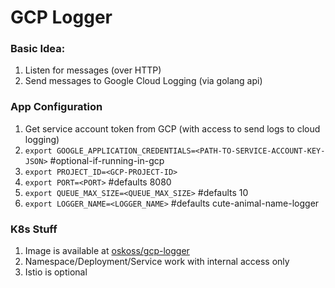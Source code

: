 # GCP Logger

### Basic Idea:
1. Listen for messages (over HTTP)
1. Send messages to Google Cloud Logging (via golang api)

### App Configuration

1. Get service account token from GCP (with access to send logs to cloud logging)
1. `export GOOGLE_APPLICATION_CREDENTIALS=<PATH-TO-SERVICE-ACCOUNT-KEY-JSON>` #optional-if-running-in-gcp
1. `export PROJECT_ID=<GCP-PROJECT-ID>`
1. `export PORT=<PORT>` #defaults 8080
1. `export QUEUE_MAX_SIZE=<QUEUE_MAX_SIZE>` #defaults 10
1. `export LOGGER_NAME=<LOGGER_NAME>` #defaults cute-animal-name-logger

### K8s Stuff

1. Image is available at [oskoss/gcp-logger](https://hub.docker.com/repository/docker/oskoss/gcp-logger)
1. Namespace/Deployment/Service work with internal access only
1. Istio is optional